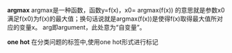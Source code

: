 **argmax**
argmax是一种函数，函数y=f(x)，x0= argmax(f(x)) 的意思就是参数x0满足f(x0)为f(x)的最大值；换句话说就是argmax(f(x))是使得f(x)取得最大值所对应的变量x。 arg即argument，此处意为“自变量”。

**one hot**
在分类问题的标签中,使用one hot形式进行标记

